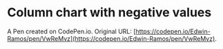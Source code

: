 # Column chart with negative values

A Pen created on CodePen.io. Original URL: [https://codepen.io/Edwin-Ramos/pen/VwReMvz](https://codepen.io/Edwin-Ramos/pen/VwReMvz).

